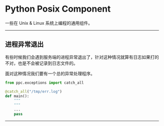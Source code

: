 # Python Posix Component

一些在 Unix & Linux 系统上编程的通用组件。

---

## 进程异常退出
有些时候我们会遇到服务端的进程异常退出了，针对这种情况就算有日志如果打的不对，也是不会被记录到日志文件的。

面对这种情况我们要有一个总的异常处理程序。
```python
from ppc.exceptions import catch_all

@catch_all("/tmp/err.log")
def main():
    """
    """
    ...
    pass
```

---